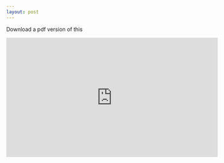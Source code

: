 ```yaml
---
layout: post
---
```


Download a pdf version of this

<iframe width="560" height="315" src="https://github.com/RakibFiha/zencash.slides/raw/master/POSOS%20ZEN%20Manual.pdf" frameborder="0" allowfullscreen></iframe>
